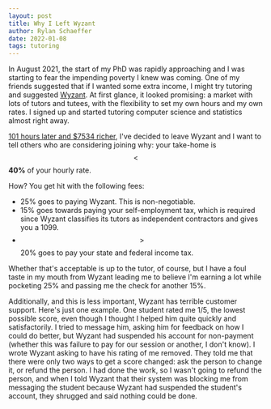 ```yaml
---
layout: post
title: Why I Left Wyzant
author: Rylan Schaeffer
date: 2022-01-08
tags: tutoring
---
```


In August 2021, the start of my PhD was rapidly approaching and I was starting to fear
the impending poverty I knew was coming. One of my friends suggested that if I wanted
some extra income, I might try tutoring and suggested [Wyzant](https://www.wyzant.com/).
At first glance, it looked promising: a market with lots of tutors and tutees, with the 
flexibility to set my own hours and my own rates. I signed up and started tutoring
computer science and statistics almost right away.

[101 hours later and $7534 richer](https://www.wyzant.com/match/tutor/88750667), I've decided to leave Wyzant and I want to tell others
who are considering joining why: your take-home is $$<$$ __40%__ of your hourly rate.

How? You get hit with the following fees:

- 25% goes to paying Wyzant. This is non-negotiable.
- 15% goes towards paying your self-employment tax, which is required since Wyzant
  classifies its tutors as independent contractors and gives you a 1099. 
- $$>$$ 20% goes to pay your state and federal income tax.

Whether that's acceptable is up to the tutor, of course, but I have a foul taste in 
my mouth from Wyzant leading me to believe I'm earning a lot while pocketing 25% and
passing me the check for another 15%.

Additionally, and this is less important, Wyzant has terrible customer support. Here's
just one example. One student rated me 1/5, the lowest possible score, even though 
I thought I helped him quite quickly and satisfactorily. I tried to message him, asking
him for feedback on how I could do better, but Wyzant had suspended his account for non-payment
(whether this was failure to pay for our session or another, I don't know). I wrote Wyzant
asking to have his rating of me removed. They told me that there were only two ways to get a 
score changed: ask the person to change it, or refund the person. I had done the work,
so I wasn't going to refund the person, and when I told Wyzant that their system was blocking
me from messaging the student because Wyzant had suspended the student's account,
they shrugged and said nothing could be done.
